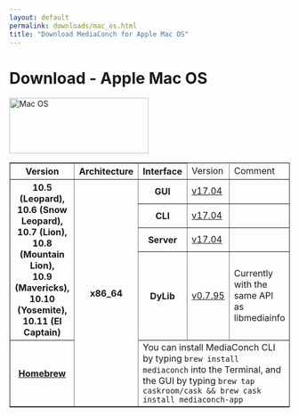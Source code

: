 ```yaml
---
layout: default
permalink: downloads/mac_os.html
title: "Download MediaConch for Apple Mac OS"
---
```


# Download - Apple Mac OS

<img src="/MediaConch/images/Mac_OS.png" alt="Mac OS" width="250" height="100">

<table border="1">
<thead>
<tr class="table-header">
    <th>Version</th>
    <th>Architecture</th>
    <th>Interface</th>
    <td>Version</td>
    <td>Comment</td>
</tr>
</thead>
<tbody>

<tr>
    <th rowspan="4">10.5 (Leopard),<br /> 10.6 (Snow Leopard),<br />10.7 (Lion),<br />10.8 (Mountain Lion),<br />10.9 (Mavericks),<br />10.10 (Yosemite),<br />10.11 (El Captain)</th>
    <th rowspan="5">x86_64</th>
    <th>GUI</th>
    <td><a href="//mediaarea.net/download/binary/mediaconch-gui/17.04/MediaConch_GUI_17.04_Mac.dmg">v17.04</a></td>
    <td>&nbsp;</td>
</tr>
<tr>
    <th>CLI</th>
    <td><a href="//mediaarea.net/download/binary/mediaconch/17.04/MediaConch_CLI_17.04_Mac.dmg">v17.04</a></td>
    <td>&nbsp;</td>
</tr>
<tr>
    <th>Server</th>
    <td><a href="//mediaarea.net/download/binary/mediaconch-server/17.04/MediaConch_Server_17.04_Mac.dmg">v17.04</a></td>
    <td>&nbsp;</td>
</tr>
<tr>
    <th>DyLib</th>
    <td><a href="//mediaarea.net/download/binary/libmediainfo0/0.7.95/MediaInfo_DLL_0.7.95_Mac_i386+x86_64.tar.bz2">v0.7.95</a></td>
    <td>Currently with the same API as libmediainfo</td>
</tr>
<tr>
    <th><a href="http://brew.sh/">Homebrew</a></th>
    <td colspan="4">You can install MediaConch CLI by typing <code>brew install mediaconch</code> into the Terminal, and the GUI by typing <code>brew tap caskroom/cask && brew cask install mediaconch-app</code></td>
</tr>

</tbody>
</table>
